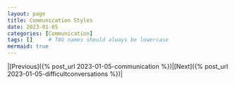 ```yaml
---
layout: page
title: Communication Styles
date: 2023-01-05
categories: [Communication]
tags: []     # TAG names should always be lowercase
mermaid: true
---
```


|[Previous]({% post_url 2023-01-05-communication %})|[Next]({% post_url 2023-01-05-difficultconversations %})|